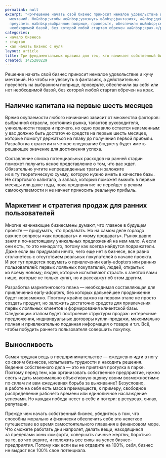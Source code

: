 ```yaml
---
permalink: null
excerpt: "<p>Решение начать свой бизнес приносит немалое удовольствие и&nbsp;кучу
  мечтаний. Но&nbsp;чтобы не&nbsp;увязнуть в&nbsp;фантазиях, а&nbsp;действительно
  преуспеть на&nbsp;выбранном поприще, проверьте, обеспечили вы&nbsp;себя или нет
  необходимой базой, без которой любой стартап обречен на&nbsp;крах.</p>"
categories:
- начало бизнеса
- стартап
- как начать бизнес с нуля
layout: article
title: Три фундаментальных правила для тех, кто начинает собственный бизнес
created: 1425280229
---
```

<p>Решение начать свой бизнес приносит немалое удовольствие и&nbsp;кучу мечтаний. Но&nbsp;чтобы не&nbsp;увязнуть в&nbsp;фантазиях, а&nbsp;действительно преуспеть на&nbsp;выбранном поприще, проверьте, обеспечили вы&nbsp;себя или нет необходимой базой, без которой любой стартап обречен на&nbsp;крах.</p>
<h2>Наличие капитала на&nbsp;первые шесть месяцев</h2>
<p>Время окупаемости любого начинания зависит от&nbsp;множества факторов: выбранной отрасли, состояния рынка, талантов руководителя, уникальности товара и&nbsp;прочего, но&nbsp;одно правило остается неизменным: у&nbsp;вас должно быть достаточно средств на&nbsp;первые шесть месяцев, которые помогут держаться на&nbsp;плаву до&nbsp;получения первой прибыли. Разработка стратегии и&nbsp;четкое следование бюджету будет иметь решающее значение для достижения успеха. </p>
<p>Составление списка потенциальных расходов на&nbsp;ранней стадии поможет получить ясное представление о&nbsp;том, что вас ждет. Обязательно учтите непредвиденные траты и&nbsp;заложите их&nbsp;в&nbsp;ту&nbsp;теоретическую сумму, которую нужно иметь в&nbsp;качестве базы. Не&nbsp;стартового капитала, а&nbsp;запаса, который поможет выжить в&nbsp;первые месяцы или даже годы, пока предприятие не&nbsp;перейдет в&nbsp;режим самоокупаемости и&nbsp;не&nbsp;начнет приносить реальную прибыль.</p>
<h2>Маркетинг и&nbsp;стратегия продаж для ранних пользователей</h2>
<p>Многие начинающие бизнесмены думают, что главное в&nbsp;будущем проекте&nbsp;— придумать, что продавать. Но&nbsp;на&nbsp;самом деле гораздо важнее вопросы «как продавать» и&nbsp;«кому продавать». Рынок давно занят и&nbsp;по-настоящему уникальных предложений на&nbsp;нем мало. А&nbsp;если они есть, то&nbsp;это ненадолго, потому как всегда найдутся подражатели. Даже если вы&nbsp;придумали нечто, чего еще нет в&nbsp;бизнесе, все равно столкнетесь с&nbsp;отсутствием реальных покупателей в&nbsp;начале проекта. И&nbsp;вот тут придется подумать о&nbsp;привлечении еarly-adopters или ранних пользователей: первых лояльных покупателей, людей, открытых ко&nbsp;всему новому; людей, которые испытывают страсть к&nbsp;занятой вами нише, которые не&nbsp;только купят, но&nbsp;и&nbsp;расскажут об&nbsp;этом другим.</p>
<p>Разработка маркетингового плана&nbsp;— необходимая составляющая для привлечения еarly-adopters, без которых дальнейшее продвижение будет невозможно. Поэтому крайне важно на&nbsp;первом этапе не&nbsp;просто создать продукт, но&nbsp;заложить достаточно средств для привлечения первых лояльных клиентов и&nbsp;формирования клиентской базы. Следующим этапом будет построение структуры продаж: интересные предложения, индивидуальные договоры купли-продажи, максимально полная и&nbsp;привлекательно поданная информация о&nbsp;товаре и&nbsp;т.п. Всё, чтобы побудить раннего пользователя совершить покупку.</p>
<h2>Выносливость</h2>
<p>Самая трудная вещь в&nbsp;предпринимательстве&nbsp;— ежедневно идти в&nbsp;ногу со&nbsp;своим бизнесов, испытывать трудности и&nbsp;находить решения. Ведение собственного дела&nbsp;— это не&nbsp;приятная прогулка в&nbsp;парке. Поэтому перед тем, как организовать собственное предприятие, нужно сесть и&nbsp;дать максимально объективную оценку своим возможностями: по&nbsp;силам&nbsp;ли вам ежедневная борьба за&nbsp;выживание? Безусловно, в&nbsp;работе на&nbsp;себя есть масса преимуществ, к&nbsp;примеру, свободное распределение рабочего времени или единоличное наслаждение успехами. Но&nbsp;каждая победа несет в&nbsp;себе и&nbsp;потери: в&nbsp;ресурсах, силах, репутации.</p>
<p>Прежде чем начать собственный бизнес, убедитесь в&nbsp;том, что способны морально и&nbsp;физически обеспечить себе это нелегкое путешествие во&nbsp;время самостоятельного плавания в&nbsp;финансовом море. Что сможете работать дни напролет, делать вещи, находящиеся за&nbsp;пределами зоны комфорта, совершать личные жертвы, бороться за&nbsp;то, во&nbsp;что верите, и&nbsp;положить все силы на&nbsp;успех бизнес-предприятия. Потому как если вы&nbsp;не&nbsp;отдадите на&nbsp;100%, себя, бизнес не&nbsp;выдаст все 100% свое потенциала.</p>
